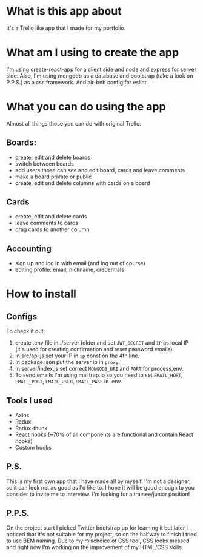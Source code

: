 # What is this app about

It's a Trello like app that I made for my portfolio.

# What am I using to create the app

I'm using create-react-app for a client side and node and express for server side. Also, I'm using mongodb as a database and bootstrap (take a look on P.P.S.) as a css framework. And air-bnb config for eslint.

# What you can do using the app

Almost all things those you can do with original Trello:

## Boards:
 - create, edit and delete boards
 - switch between boards
 - add users those can see and edit board, cards and leave comments
 - make a board private or public
 - create, edit and delete columns with cards on a board

## Cards
 - create, edit and delete cards
 - leave comments to cards
 - drag cards to another column

## Accounting
 - sign up and log in with email (and log out of course)
 - editing profile: email, nickname, credentials

# How to install
## Configs
To check it out:
  1. create .env file in ./server folder and set `JWT_SECRET` and `IP` as local IP (it's used for creating confirmation and reset password emails).
  2. In src/api.js set your IP in `ip` const on the 4th line.
  3. In package.json put the server ip in `proxy`.
  4. In server/index.js set correct `MONGODB_URI` and `PORT` for process.env.
  5. To send emails I'm using mailtrap.io so you need to set `EMAIL_HOST`, `EMAIL_PORT`, `EMAIL_USER`, `EMAIL_PASS` in .env.

## Tools I used
 - Axios
 - Redux
 - Redux-thunk
 - React hooks (~70% of all components are functional and contain React hooks)
 - Custom hooks

## P.S.

This is my first own app that I have made all by myself. I'm not a designer, so it can look not as good as I'd like to. I hope it will be good enough to you consider to invite me to interview. I'm looking for a trainee/junior position!

## P.P.S.

On the project start I picked Twitter bootstrap up for learning it but later I noticed that it's not suitable for my project, so on the halfway to finish I tried to use BEM naming. Due to my mischoice of CSS tool, CSS looks messed and right now I'm working on the improvement of my HTML/CSS skills.
